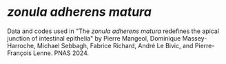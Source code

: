 # *zonula adherens matura*
Data and codes used in "The *zonula adherens matura* redefines the apical junction of intestinal 
epithelia" by Pierre Mangeol, Dominique Massey-Harroche, Michael Sebbagh, Fabrice Richard, André Le Bivic, and Pierre-François Lenne.
PNAS 2024.
